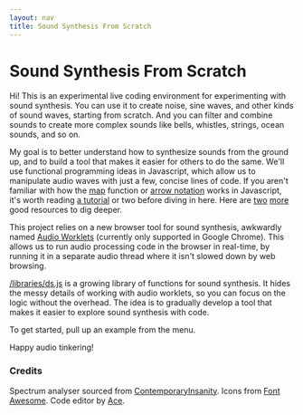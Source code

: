 ```yaml
---
layout: nav
title: Sound Synthesis From Scratch
---
```


# Sound Synthesis From Scratch

Hi! This is an experimental live coding environment for experimenting with sound synthesis. You can use it to create noise, sine waves, and other kinds of sound waves, starting from scratch. And you can filter and combine sounds to create more complex sounds like bells, whistles, strings, ocean sounds, and so on.

My goal is to better understand how to synthesize sounds from the ground up, and to build a tool that makes it easier for others to do the same. We'll use functional programming ideas in Javascript, which allow us to manipulate audio waves with just a few, concise lines of code. If you aren't familiar with how the [map](https://developer.mozilla.org/en-US/docs/Web/JavaScript/Reference/Global_Objects/Array/map) function or [arrow notation](https://developer.mozilla.org/en-US/docs/Web/JavaScript/Reference/Functions/Arrow_functions) works in Javascript, it's worth reading [a tutorial](https://www.discovermeteor.com/blog/understanding-javascript-map/) or two before diving in here. Here are [two](https://www.youtube.com/watch?v=H4awPsyugS0&list=PLRqwX-V7Uu6aAEUqu96Newc-7qpuh-cxc&index=1) [more](https://www.youtube.com/watch?v=e-5obm1G_FY) good resources to dig deeper.

This project relies on a new browser tool for sound synthesis, awkwardly named [Audio Worklets](https://developers.google.com/web/updates/2017/12/audio-worklet) (currently only supported in Google Chrome). This allows us to run audio processing code in the browser in real-time, by running it in a separate audio thread where it isn't slowed down by web browsing.

[/libraries/ds.js](https://github.com/aatishb/synthfromscratch/blob/master/libraries/dsp.js) is a growing library of functions for sound synthesis. It hides the messy details of working with audio worklets, so you can focus on the logic without the overhead. The idea is to gradually develop a tool that makes it easier to explore sound synthesis with code.

To get started, pull up an example from the menu.

Happy audio tinkering!

### Credits

Spectrum analyser sourced from [ContemporaryInsanity](https://codepen.io/ContemporaryInsanity/pen/Mwvqpb).
Icons from [Font Awesome](https://fontawesome.com/icons).
Code editor by [Ace](https://ace.c9.io/).
